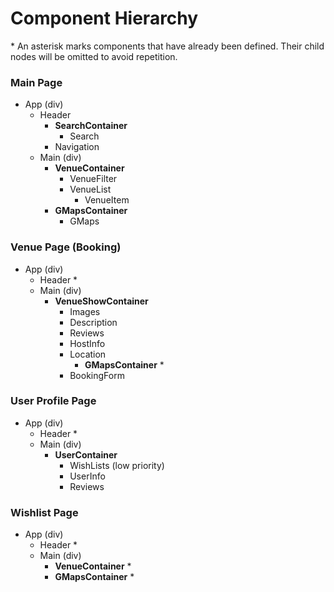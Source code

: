 # Component Hierarchy
\* An asterisk marks components that have already been defined. Their child nodes will be omitted to avoid repetition.

### Main Page
- App (div)
  - Header
    - **SearchContainer**
      - Search
    - Navigation
  - Main (div)
    - **VenueContainer**
      - VenueFilter
      - VenueList
        - VenueItem
    - **GMapsContainer**
      - GMaps


### Venue Page (Booking)
- App (div)
  - Header *
  - Main (div)
    - **VenueShowContainer**
      - Images
      - Description
      - Reviews
      - HostInfo
      - Location
        - **GMapsContainer** *
      - BookingForm


### User Profile Page
- App (div)
  - Header *
  - Main (div)
    - **UserContainer**
      - WishLists (low priority)
      - UserInfo
      - Reviews

### Wishlist Page
- App (div)
  - Header *
  - Main (div)
    - **VenueContainer** *
    - **GMapsContainer** *